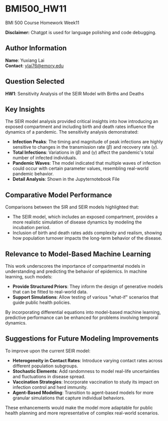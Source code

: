 # BMI500_HW11
BMI 500 Course Homework Week11

**Disclaimer:** Chatgpt is used for language polishing and code debugging. 

## Author Information
**Name**: Yuxiang Lai  
**Contact**: ylai76@emory.edu

## Question Selected
**HW1**: Sensitivity Analysis of the SEIR Model with Births and Deaths

## Key Insights
The SEIR model analysis provided critical insights into how introducing an exposed compartment and including birth and death rates influence the dynamics of a pandemic. The sensitivity analysis demonstrated:
- **Infection Peaks**: The timing and magnitude of peak infections are highly sensitive to changes in the transmission rate $(\beta)$ and recovery rate $(\gamma)$.
- **Total Infections**: Variations in $(\beta)$ and $(\gamma)$ affect the pandemic's total number of infected individuals.
- **Pandemic Waves**: The model indicated that multiple waves of infection could occur with certain parameter values, resembling real-world pandemic behavior.
- **Detail Analysis**: Shown in the Jupyternotebook File

## Comparative Model Performance
Comparisons between the SIR and SEIR models highlighted that:
- The SEIR model, which includes an exposed compartment, provides a more realistic simulation of disease dynamics by modeling the incubation period.
- Inclusion of birth and death rates adds complexity and realism, showing how population turnover impacts the long-term behavior of the disease.

## Relevance to Model-Based Machine Learning
This work underscores the importance of compartmental models in understanding and predicting the behavior of epidemics. In machine learning, such models:
- **Provide Structured Priors**: They inform the design of generative models that can be fitted to real-world data.
- **Support Simulations**: Allow testing of various "what-if" scenarios that guide public health policies.

By incorporating differential equations into model-based machine learning, predictive performance can be enhanced for problems involving temporal dynamics.

## Suggestions for Future Modeling Improvements
To improve upon the current SEIR model:
- **Heterogeneity in Contact Rates**: Introduce varying contact rates across different population subgroups.
- **Stochastic Elements**: Add randomness to model real-life uncertainties and fluctuations in disease spread.
- **Vaccination Strategies**: Incorporate vaccination to study its impact on infection control and herd immunity.
- **Agent-Based Modeling**: Transition to agent-based models for more granular simulations that capture individual behaviors.

These enhancements would make the model more adaptable for public health planning and more representative of complex real-world scenarios.


